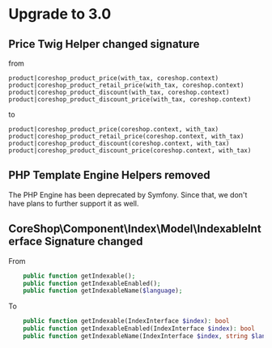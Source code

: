 # Upgrade to 3.0

## Price Twig Helper changed signature 

from

```
product|coreshop_product_price(with_tax, coreshop.context)
product|coreshop_product_retail_price(with_tax, coreshop.context)
product|coreshop_product_discount(with_tax, coreshop.context)
product|coreshop_product_discount_price(with_tax, coreshop.context)
```

to

```
product|coreshop_product_price(coreshop.context, with_tax)
product|coreshop_product_retail_price(coreshop.context, with_tax)
product|coreshop_product_discount(coreshop.context, with_tax)
product|coreshop_product_discount_price(coreshop.context, with_tax)
```

## PHP Template Engine Helpers removed
The PHP Engine has been deprecated by Symfony. Since that, we don't have plans to further support it as well.

## CoreShop\Component\Index\Model\IndexableInterface Signature changed

From

```php
    public function getIndexable();
    public function getIndexableEnabled();
    public function getIndexableName($language);
```

To

```php
    public function getIndexable(IndexInterface $index): bool
    public function getIndexableEnabled(IndexInterface $index): bool
    public function getIndexableName(IndexInterface $index, string $language): string
```


